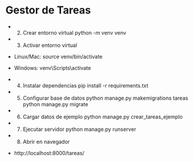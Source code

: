 # Gestor de Tareas 

* 2. Crear entorno virtual
python -m venv venv

* 3. Activar entorno virtual
* Linux/Mac:
source venv/bin/activate

* Windows:
venv\Scripts\activate

* 4. Instalar dependencias
pip install -r requirements.txt

* 5. Configurar base de datos
python manage.py makemigrations tareas
python manage.py migrate

* 6. Cargar datos de ejemplo
python manage.py crear_tareas_ejemplo

* 7. Ejecutar servidor
python manage.py runserver

* 8. Abrir en navegador
* http://localhost:8000/tareas/